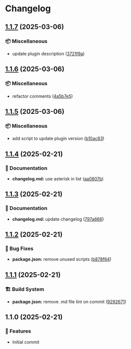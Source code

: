 # Changelog

## [1.1.7](https://github.com/RichForever/tt-theme-settings/compare/1.1.6...1.1.7) (2025-03-06)

### 📦 Miscellaneous

* update plugin description ([3721f9a](https://github.com/RichForever/tt-theme-settings/commit/3721f9ad9f44827e7e36aab3ae08e5740cb0deef))

## [1.1.6](https://github.com/RichForever/tt-theme-settings/compare/1.1.5...1.1.6) (2025-03-06)

### 📦 Miscellaneous

* refactor comments ([4a5b7e5](https://github.com/RichForever/tt-theme-settings/commit/4a5b7e5e28aba6b0ff04aaa70fb1e194cfbb0c9d))

## [1.1.5](https://github.com/RichForever/tt-theme-settings/compare/1.1.4...1.1.5) (2025-03-06)

### 📦 Miscellaneous

* add script to update plugin version ([b10ac83](https://github.com/RichForever/tt-theme-settings/commit/b10ac831f84c2823cf98cfbb4ff8827ff64aa19d))

## [1.1.4](https://github.com/RichForever/tt-theme-settings/compare/1.1.3...1.1.4) (2025-02-21)

### 📝 Documentation

* **changelog.md:** use asterisk in list ([aa0807b](https://github.com/RichForever/tt-theme-settings/commit/aa0807bb5bc4e1892bd43f3ab973d8c5285e1fbb))

## [1.1.3](https://github.com/RichForever/tt-theme-settings/compare/1.1.2...1.1.3) (2025-02-21)

### 📝 Documentation

* **changelog.md:** update changelog ([797a666](https://github.com/RichForever/tt-theme-settings/commit/797a6669c83e249b94318aadd27fe252bff47b15))

## [1.1.2](https://github.com/RichForever/tt-theme-settings/compare/1.1.1...1.1.2) (2025-02-21)

### 🐛 Bug Fixes

* **package.json:** remove unused scripts ([b878f64](https://github.com/RichForever/tt-theme-settings/commit/b878f648c0c426b548d7c7de959b6f792a04780a))

## [1.1.1](https://github.com/RichForever/tt-theme-settings/compare/1.1.0...1.1.1) (2025-02-21)

### 🏗 Build System

* **package.json:** remove .md file lint on commit ([9292671](https://github.com/RichForever/tt-theme-settings/commit/9292671c1d5100e37e1e2a40f4f5eebdad62afb2))

## 1.1.0 (2025-02-21)

### 🚀 Features

* Initial commit
